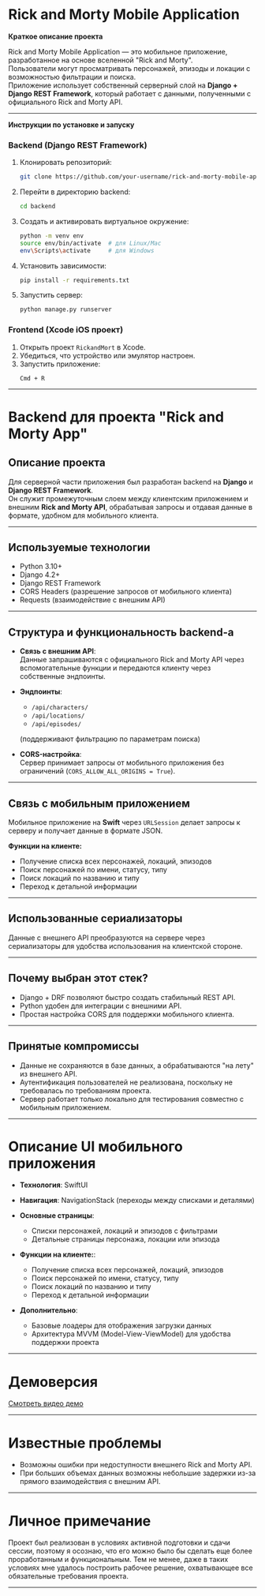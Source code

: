 
# Rick and Morty Mobile Application

**Краткое описание проекта**

Rick and Morty Mobile Application — это мобильное приложение, разработанное на основе вселенной "Rick and Morty".  
Пользователи могут просматривать персонажей, эпизоды и локации с возможностью фильтрации и поиска.  
Приложение использует собственный серверный слой на **Django + Django REST Framework**, который работает с данными, полученными с официального Rick and Morty API.

---

 **Инструкции по установке и запуску**

### Backend (Django REST Framework)

1. Клонировать репозиторий:
   ```bash
   git clone https://github.com/your-username/rick-and-morty-mobile-app.git
   ```

2. Перейти в директорию backend:
   ```bash
   cd backend
   ```

3. Создать и активировать виртуальное окружение:
   ```bash
   python -m venv env
   source env/bin/activate  # для Linux/Mac
   env\Scripts\activate     # для Windows
   ```

4. Установить зависимости:
   ```bash
   pip install -r requirements.txt
   ```

5. Запустить сервер:
   ```bash
   python manage.py runserver
   ```

### Frontend (Xcode iOS проект)

1. Открыть проект `RickandMort` в Xcode.
2. Убедиться, что устройство или эмулятор настроен.
3. Запустить приложение:
   ```
   Cmd + R
   ```

---

# Backend для проекта "Rick and Morty App"

## Описание проекта

Для серверной части приложения был разработан backend на **Django** и **Django REST Framework**.  
Он служит промежуточным слоем между клиентским приложением и внешним **Rick and Morty API**, обрабатывая запросы и отдавая данные в формате, удобном для мобильного клиента.

---

##  Используемые технологии

- Python 3.10+
- Django 4.2+
- Django REST Framework
- CORS Headers (разрешение запросов от мобильного клиента)
- Requests (взаимодействие с внешним API)

---

## Структура и функциональность backend-а

- **Связь с внешним API**:  
  Данные запрашиваются с официального Rick and Morty API через вспомогательные функции и передаются клиенту через собственные эндпоинты.

- **Эндпоинты**:
  - `/api/characters/`
  - `/api/locations/`
  - `/api/episodes/`
  
  (поддерживают фильтрацию по параметрам поиска)

- **CORS-настройка**:  
  Сервер принимает запросы от мобильного приложения без ограничений (`CORS_ALLOW_ALL_ORIGINS = True`).

---

##  Связь с мобильным приложением

Мобильное приложение на **Swift** через `URLSession` делает запросы к серверу и получает данные в формате JSON.

**Функции на клиенте:**

- Получение списка всех персонажей, локаций, эпизодов
- Поиск персонажей по имени, статусу, типу
- Поиск локаций по названию и типу
- Переход к детальной информации

---

##  Использованные сериализаторы

Данные с внешнего API преобразуются на сервере через сериализаторы для удобства использования на клиентской стороне.

---

##  Почему выбран этот стек?

- Django + DRF позволяют быстро создать стабильный REST API.
- Python удобен для интеграции с внешними API.
- Простая настройка CORS для поддержки мобильного клиента.

---

##  Принятые компромиссы

- Данные не сохраняются в базе данных, а обрабатываются "на лету" из внешнего API.
- Аутентификация пользователей не реализована, поскольку не требовалась по требованиям проекта.
- Сервер работает только локально для тестирования совместно с мобильным приложением.

---

#  Описание UI мобильного приложения

- **Технология**: SwiftUI
- **Навигация**: NavigationStack (переходы между списками и деталями)
- **Основные страницы**:
  - Списки персонажей, локаций и эпизодов с фильтрами
  - Детальные страницы персонажа, локации или эпизода
- **Функции на клиенте:**:
   - Получение списка всех персонажей, локаций, эпизодов
   - Поиск персонажей по имени, статусу, типу
   - Поиск локаций по названию и типу
   - Переход к детальной информации
    
- **Дополнительно**:
  - Базовые лоадеры для отображения загрузки данных
  - Архитектура MVVM (Model-View-ViewModel) для удобства поддержки проекта
    

---
#  Демоверсия 
   [Смотреть видео демо](https://www.canva.com/design/DAGl8q3gAiA/E36zp1kkLQ2cZ-FMMvlIMA/edit?utm_content=DAGl8q3gAiA&utm_campaign=designshare&utm_medium=link2&utm_source=sharebutton)
   
---
#  Известные проблемы

- Возможны ошибки при недоступности внешнего Rick and Morty API.
- При больших объемах данных возможны небольшие задержки из-за прямого взаимодействия с внешним API.

---

# Личное примечание
Проект был реализован в условиях активной подготовки и сдачи сессии, поэтому я осознаю, что его можно было бы сделать еще более проработанным и функциональным. Тем не менее, даже в таких условиях мне удалось построить рабочее решение, охватывающее все обязательные требования проекта.

---
